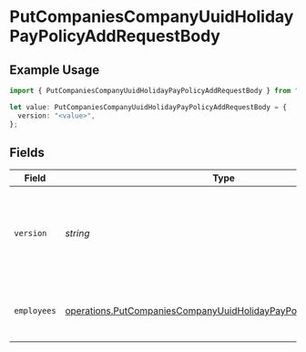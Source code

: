 # PutCompaniesCompanyUuidHolidayPayPolicyAddRequestBody

## Example Usage

```typescript
import { PutCompaniesCompanyUuidHolidayPayPolicyAddRequestBody } from "@gusto/embedded-api/models/operations";

let value: PutCompaniesCompanyUuidHolidayPayPolicyAddRequestBody = {
  version: "<value>",
};
```

## Fields

| Field                                                                                                                                                             | Type                                                                                                                                                              | Required                                                                                                                                                          | Description                                                                                                                                                       |
| ----------------------------------------------------------------------------------------------------------------------------------------------------------------- | ----------------------------------------------------------------------------------------------------------------------------------------------------------------- | ----------------------------------------------------------------------------------------------------------------------------------------------------------------- | ----------------------------------------------------------------------------------------------------------------------------------------------------------------- |
| `version`                                                                                                                                                         | *string*                                                                                                                                                          | :heavy_check_mark:                                                                                                                                                | The current version of the object. See the [versioning guide](https://docs.gusto.com/embedded-payroll/docs/idempotency) for information on how to use this field. |
| `employees`                                                                                                                                                       | [operations.PutCompaniesCompanyUuidHolidayPayPolicyAddEmployees](../../models/operations/putcompaniescompanyuuidholidaypaypolicyaddemployees.md)[]                | :heavy_minus_sign:                                                                                                                                                | An array of employee objects, each containing an employee_uuid.                                                                                                   |